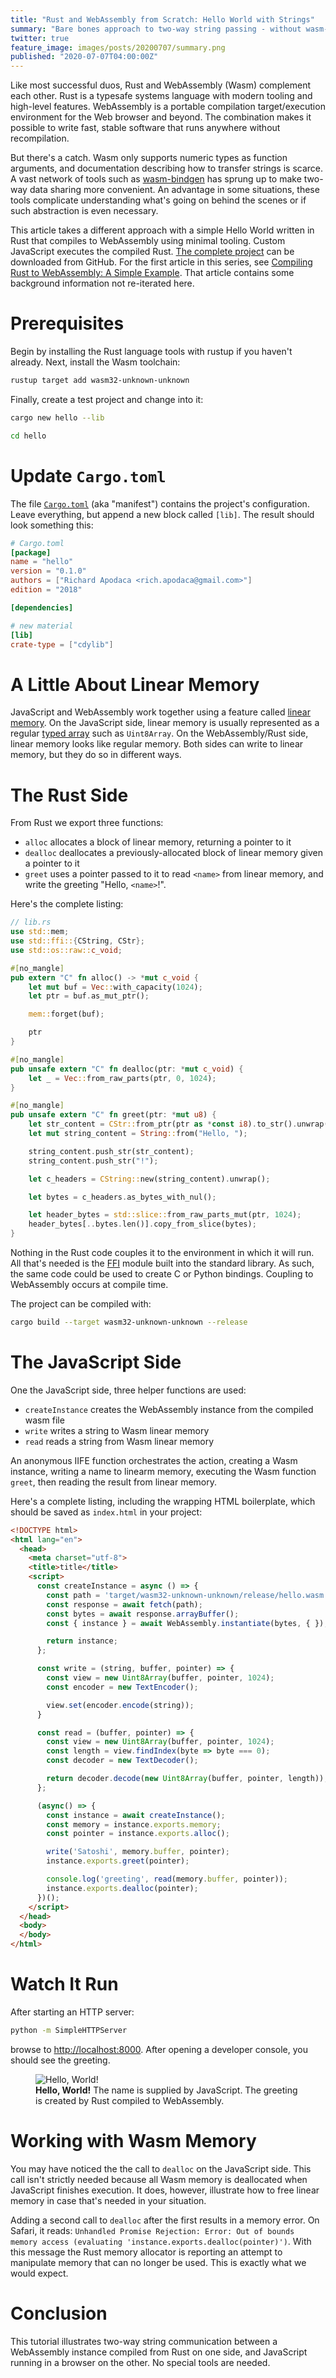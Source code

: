 ```yaml
---
title: "Rust and WebAssembly from Scratch: Hello World with Strings"
summary: "Bare bones approach to two-way string passing - without wasm-bindgen."
twitter: true
feature_image: images/posts/20200707/summary.png
published: "2020-07-07T04:00:00Z"
---
```


Like most successful duos, Rust and WebAssembly (Wasm) complement each other. Rust is a typesafe systems language with modern tooling and high-level features. WebAssembly is a portable compilation target/execution environment for the Web browser and beyond. The combination makes it possible to write fast, stable software that runs anywhere without recompilation.

But there's a catch. Wasm only supports numeric types as function arguments, and documentation describing how to transfer strings is scarce. A vast network of tools such as [wasm-bindgen](https://github.com/rustwasm/wasm-bindgen) has sprung up to make two-way data sharing more convenient. An advantage in some situations, these tools complicate understanding what's going on behind the scenes or if such abstraction is even necessary.

This article takes a different approach with a simple Hello World written in Rust that compiles to WebAssembly using minimal tooling. Custom JavaScript executes the compiled Rust. [The complete project](https://github.com/rapodaca/hello_world_rust_wasm) can be downloaded from GitHub. For the first article in this series, see [Compiling Rust to WebAssembly: A Simple Example](/articles/2020/06/29/compiling-rust-to-webassembly-a-simple-example/). That article contains some background information not re-iterated here.

# Prerequisites

Begin by installing the Rust language tools with rustup if you haven't already. Next, install the Wasm toolchain:

```bash
rustup target add wasm32-unknown-unknown
```

Finally, create a test project and change into it:

```bash
cargo new hello --lib

cd hello
```

# Update `Cargo.toml`

The file [`Cargo.toml`](http://web.mit.edu/rust-lang_v1.25/arch/amd64_ubuntu1404/share/doc/rust/html/cargo/reference/manifest.html) (aka "manifest") contains the project's configuration. Leave everything, but append a new block called `[lib]`. The result should look something this:

```toml
# Cargo.toml
[package]
name = "hello"
version = "0.1.0"
authors = ["Richard Apodaca <rich.apodaca@gmail.com>"]
edition = "2018"

[dependencies]

# new material
[lib]
crate-type = ["cdylib"]
```

# A Little About Linear Memory

JavaScript and WebAssembly work together using a feature called [linear memory](http://webassembly.org/docs/semantics/#linear-memory). On the JavaScript side, linear memory is usually represented as a regular [typed array](https://developer.mozilla.org/en-US/docs/Web/JavaScript/Typed_arrays) such as `Uint8Array`. On the WebAssembly/Rust side, linear memory looks like regular memory. Both sides can write to linear memory, but they do so in different ways.

# The Rust Side

From Rust we export three functions:

- `alloc` allocates a block of linear memory, returning a pointer to it
- `dealloc` deallocates a previously-allocated block of linear memory given a pointer to it
- `greet` uses a pointer passed to it to read `<name>` from linear memory, and write the greeting "Hello, `<name>`!".

Here's the complete listing:

```rust
// lib.rs
use std::mem;
use std::ffi::{CString, CStr};
use std::os::raw::c_void;

#[no_mangle]
pub extern "C" fn alloc() -> *mut c_void {
    let mut buf = Vec::with_capacity(1024);
    let ptr = buf.as_mut_ptr();

    mem::forget(buf);

    ptr
}

#[no_mangle]
pub unsafe extern "C" fn dealloc(ptr: *mut c_void) {
    let _ = Vec::from_raw_parts(ptr, 0, 1024);
}

#[no_mangle]
pub unsafe extern "C" fn greet(ptr: *mut u8) {
    let str_content = CStr::from_ptr(ptr as *const i8).to_str().unwrap();
    let mut string_content = String::from("Hello, ");

    string_content.push_str(str_content);
    string_content.push_str("!");

    let c_headers = CString::new(string_content).unwrap();

    let bytes = c_headers.as_bytes_with_nul();

    let header_bytes = std::slice::from_raw_parts_mut(ptr, 1024);
    header_bytes[..bytes.len()].copy_from_slice(bytes);
}
```

Nothing in the Rust code couples it to the environment in which it will run. All that's needed is the [FFI](https://doc.rust-lang.org/std/ffi/index.html) module built into the standard library. As such, the same code could be used to create C or Python bindings. Coupling to WebAssembly occurs at compile time.

The project can be compiled with:

```bash
cargo build --target wasm32-unknown-unknown --release
```

# The JavaScript Side

One the JavaScript side, three helper functions are used:

- `createInstance` creates the WebAssembly instance from the compiled wasm file
- `write` writes a string to Wasm linear memory
- `read` reads a string from Wasm linear memory

An anonymous IIFE function orchestrates the action, creating a Wasm instance, writing a name to linearm memory, executing the Wasm function `greet`, then reading the result from linear memory.

Here's a complete listing, including the wrapping HTML boilerplate, which should be saved as `index.html` in your project:

```html
<!DOCTYPE html>
<html lang="en">
  <head>
    <meta charset="utf-8">
    <title>title</title>
    <script>
      const createInstance = async () => {
        const path = 'target/wasm32-unknown-unknown/release/hello.wasm';
        const response = await fetch(path);
        const bytes = await response.arrayBuffer();
        const { instance } = await WebAssembly.instantiate(bytes, { });

        return instance;
      };

      const write = (string, buffer, pointer) => {
        const view = new Uint8Array(buffer, pointer, 1024);
        const encoder = new TextEncoder();

        view.set(encoder.encode(string));
      }

      const read = (buffer, pointer) => {
        const view = new Uint8Array(buffer, pointer, 1024);
        const length = view.findIndex(byte => byte === 0);
        const decoder = new TextDecoder();

        return decoder.decode(new Uint8Array(buffer, pointer, length));
      };

      (async() => {
        const instance = await createInstance();
        const memory = instance.exports.memory;
        const pointer = instance.exports.alloc();

        write('Satoshi', memory.buffer, pointer);
        instance.exports.greet(pointer);

        console.log('greeting', read(memory.buffer, pointer));
        instance.exports.dealloc(pointer);
      })();
    </script>
  </head>
  <body>
  </body>
</html>
```

# Watch It Run

After starting an HTTP server:

```bash
python -m SimpleHTTPServer
```

browse to [http://localhost:8000](http://localhost:8000). After opening a developer console, you should see the greeting.

<figure>
  <img alt="Hello, World!" src="/images/posts/20200707/hello-world.png">
  <figcaption>
    <strong>Hello, World!</strong> The name is supplied by JavaScript. The greeting is created by Rust compiled to WebAssembly.
  </figcaption>
</figure>

# Working with Wasm Memory

You may have noticed the the call to `dealloc` on the JavaScript side. This call isn't strictly needed because all Wasm memory is deallocated when JavaScript finishes execution. It does, however, illustrate how to free linear memory in case that's needed in your situation.

Adding a second call to `dealloc` after the first results in a memory error. On Safari, it reads: `Unhandled Promise Rejection: Error: Out of bounds memory access (evaluating 'instance.exports.dealloc(pointer)')`. With this message the Rust memory allocator is reporting an attempt to manipulate memory that can no longer be used. This is exactly what we would expect.

# Conclusion

This tutorial illustrates two-way string communication between a WebAssembly instance compiled from Rust on one side, and JavaScript running in a browser on the other. No special tools are needed.